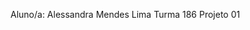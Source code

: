 Aluno/a: Alessandra Mendes Lima
Turma 186
Projeto 01
<!---
AleSSkylar/AleSSkylar is a ✨ special ✨ repository because its `README.md` (this file) appears on your GitHub profile.
You can click the Preview link to take a look at your changes.
--->
